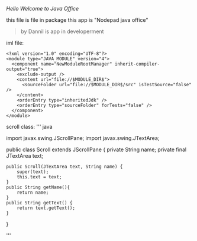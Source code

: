 _Hello Welcome to Java Office_

this file is file in package this app is "Nodepad java office"


>by Dannil is app in developerment

iml file:
``` iml
<?xml version="1.0" encoding="UTF-8"?>
<module type="JAVA_MODULE" version="4">
  <component name="NewModuleRootManager" inherit-compiler-output="true">
    <exclude-output />
    <content url="file://$MODULE_DIR$">
      <sourceFolder url="file://$MODULE_DIR$/src" isTestSource="false" />
    </content>
    <orderEntry type="inheritedJdk" />
    <orderEntry type="sourceFolder" forTests="false" />
  </component>
</module>
```
scroll class:
''' java

import javax.swing.JScrollPane;
import javax.swing.JTextArea;

public class Scroll extends JScrollPane {
    private String name;
    private final JTextArea text;

    public Scroll(JTextArea text, String name) {
        super(text);
        this.text = text;
    }
    public String getName(){
        return name;
    }
    public String getText() {
        return text.getText();
    }
}

'''
